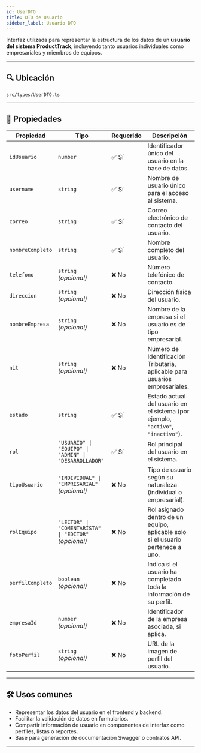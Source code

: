 ```yaml
---
id: UserDTO
title: DTO de Usuario
sidebar_label: Usuario DTO
---
```


Interfaz utilizada para representar la estructura de los datos de un **usuario del sistema ProductTrack**, incluyendo tanto usuarios individuales como empresariales y miembros de equipos.

---

## 🔍 Ubicación

`src/types/UserDTO.ts`

---

## 🧩 Propiedades

| Propiedad        | Tipo                                                                 | Requerido | Descripción                                                                                                        |
| ---------------- | -------------------------------------------------------------------- | --------- | ------------------------------------------------------------------------------------------------------------------ |
| `idUsuario`      | `number`                                                             | ✅ Sí      | Identificador único del usuario en la base de datos.                                                               |
| `username`       | `string`                                                             | ✅ Sí      | Nombre de usuario único para el acceso al sistema.                                                                 |
| `correo`         | `string`                                                             | ✅ Sí      | Correo electrónico de contacto del usuario.                                                                        |
| `nombreCompleto` | `string`                                                             | ✅ Sí      | Nombre completo del usuario.                                                                                       |
| `telefono`       | `string` *(opcional)*                                                | ❌ No      | Número telefónico de contacto.                                                                                     |
| `direccion`      | `string` *(opcional)*                                                | ❌ No      | Dirección física del usuario.                                                                                      |
| `nombreEmpresa`  | `string` *(opcional)*                                                | ❌ No      | Nombre de la empresa si el usuario es de tipo empresarial.                                                         |
| `nit`            | `string` *(opcional)*                                                | ❌ No      | Número de Identificación Tributaria, aplicable para usuarios empresariales.                                        |
| `estado`         | `string`                                                             | ✅ Sí      | Estado actual del usuario en el sistema (por ejemplo, `"activo"`, `"inactivo"`).                                   |
| `rol`            | `"USUARIO" \| "EQUIPO" \| "ADMIN" \| "DESARROLLADOR"`                | ✅ Sí      | Rol principal del usuario en el sistema.                                                                           |
| `tipoUsuario`    | `"INDIVIDUAL" \| "EMPRESARIAL"` *(opcional)*                         | ❌ No      | Tipo de usuario según su naturaleza (individual o empresarial).                                                    |
| `rolEquipo`      | `"LECTOR" \| "COMENTARISTA" \| "EDITOR"` *(opcional)*                 | ❌ No      | Rol asignado dentro de un equipo, aplicable solo si el usuario pertenece a uno.                                    |
| `perfilCompleto` | `boolean` *(opcional)*                                               | ❌ No      | Indica si el usuario ha completado toda la información de su perfil.                                                |
| `empresaId`      | `number` *(opcional)*                                                | ❌ No      | Identificador de la empresa asociada, si aplica.                                                                    |
| `fotoPerfil`     | `string` *(opcional)*                                                | ❌ No      | URL de la imagen de perfil del usuario.                                                                            |

---

## 🛠️ Usos comunes

- Representar los datos del usuario en el frontend y backend.
- Facilitar la validación de datos en formularios.
- Compartir información de usuario en componentes de interfaz como perfiles, listas o reportes.
- Base para generación de documentación Swagger o contratos API.

---
